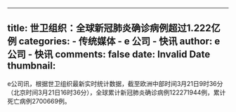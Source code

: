 
---
title: 世卫组织：全球新冠肺炎确诊病例超过1.222亿例
categories: 
    - 传统媒体
    - e 公司 - 快讯
author: e 公司 - 快讯
comments: false
date: Invalid Date
thumbnail: 
---

<div>   
e公司讯，根据世卫组织最新实时统计数据，截至欧洲中部时间3月21日9时36分（北京时间3月21日16时36分），全球累计新冠肺炎确诊病例122271944例，累计死亡病例2700669例。  
</div>
            
